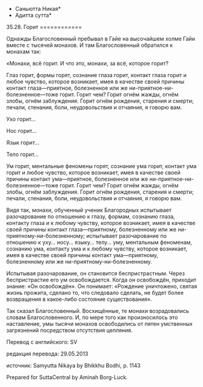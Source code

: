 * Саньютта Никая*
* Адитта сутта*

35\.28\. Горит
\=\=\=\=\=\=\=\=\=\=\=\=

Однажды Благословенный пребывал в Гайе на высочайшем холме Гайи вместе с тысячей монахов\. И там Благословенный обратился к монахам так:

«Монахи, всё горит\. И что это, монахи, за всё, которое горит?

Глаз горит, формы горят, сознание глаза горит, контакт глаза горит и любое чувство, которое возникает, имея в качестве своей причины контакт глаза—приятное, болезненное или же ни\-приятное\-ни\-болезненное—тоже горит\. Горит чем? Горит огнём жажды, огнём злобы, огнём заблуждения\. Горит огнём рождения, старения и смерти; печали, стенания, боли, неудовольствия и отчаяния, я говорю вам\.

Ухо горит…

Нос горит…

Язык горит…

Тело горит…

Ум горит, ментальные феномены горят, сознание ума горит, контакт ума горит и любое чувство, которое возникает, имея в качестве своей причины контакт ума—приятное, болезненное или же ни\-приятное\-ни\-болезненное—тоже горит\. Горит чем? Горит огнём жажды, огнём злобы, огнём заблуждения\. Горит огнём рождения, старения и смерти; печали, стенания, боли, неудовольствия и отчаяния, я говорю вам\.

Видя так, монахи, обученный ученик Благородных испытывает разочарование по отношению к глазу, формам, сознанию глаза, контакту глаза и к любому чувству, которое возникает, имея в качестве своей причины контакт глаза—приятному, болезненному или же ни\-приятному\-ни\-болезненному; испытывает разочарование по отношению к уху… носу… языку… телу… уму, ментальным феноменам, сознанию ума, контакту ума и к любому чувству, которое возникает, имея в качестве своей причины контакт ума—приятному, болезненному или же ни\-приятному\-ни\-болезненному\.

Испытывая разочарование, он становится беспристрастным\. Через беспристрастие его ум освобождается\. Когда он освобождён, приходит знание: «Он освобождён»\. Он понимает: «Рождение уничтожено, святая жизнь прожита, сделано то, что следовало сделать, не будет более возвращения в какое\-либо состояние существования»\.

Так сказал Благословенный\. Восхищённые, те монахи возрадовались словам Благословенного\. И, по мере того как произносилось это наставление, умы тысячи монахов освободились от пятен умственных загрязнений посредством отсутствия цепляния\.

Перевод с английского: SV

редакция перевода: 29\.05\.2013

источник: Samyutta Nikaya by Bhikkhu Bodhi, p\. 1143

Prepared for SuttaCentral by Aminah Borg\-Luck\.